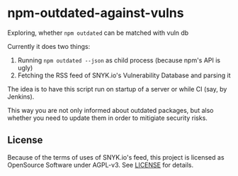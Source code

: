 # npm-outdated-against-vulns

Exploring, whether `npm outdated` can be matched with vuln db

Currently it does two things:

1. Running `npm outdated --json` as child process (because npm's API is ugly)
2. Fetching the RSS feed of SNYK.io's Vulnerability Database and parsing it

The idea is to have this script run on startup of a server or while CI (say,
by Jenkins).

This way you are not only informed about outdated packages, but also whether
you need to update them in order to mitigiate security risks.

## License

Because of the terms of uses of SNYK.io's feed, this project is licensed as
OpenSource Software under AGPL-v3. See [LICENSE](./LICENSE) for details.
